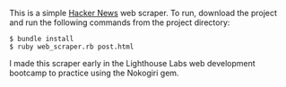 This is a simple [Hacker News](https://news.ycombinator.com/) web scraper. To run, download the project and run the following commands from the project directory:

    $ bundle install
    $ ruby web_scraper.rb post.html

I made this scraper early in the Lighthouse Labs web development bootcamp to practice using the Nokogiri gem. 